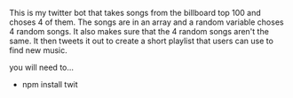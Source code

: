 This is my twitter bot that takes songs from the billboard top 100 and choses 4 of them. The songs are in an array and a random variable choses 4 random songs. It also makes sure that the 4 random songs aren't the same. It then tweets it out to create a short playlist that users can use to find new music.

you will need to...
  - npm install twit
  